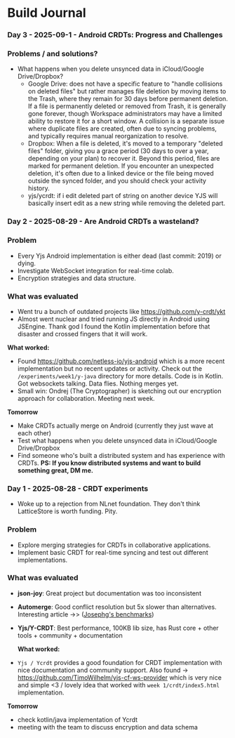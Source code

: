 # Build Journal

### Day 3 - 2025-09-1 - Android CRDTs: Progress and Challenges

### Problems / and solutions?

- What happens when you delete unsynced data in iCloud/Google Drive/Dropbox?
  - Google Drive: does not have a specific feature to "handle collisions on deleted files" but rather manages file deletion by moving items to the Trash, where they remain for 30 days before permanent deletion. If a file is permanently deleted or removed from Trash, it is generally gone forever, though Workspace administrators may have a limited ability to restore it for a short window. A collision is a separate issue where duplicate files are created, often due to syncing problems, and typically requires manual reorganization to resolve.
  - Dropbox: When a file is deleted, it's moved to a temporary "deleted files" folder, giving you a grace period (30 days to over a year, depending on your plan) to recover it. Beyond this period, files are marked for permanent deletion. If you encounter an unexpected deletion, it's often due to a linked device or the file being moved outside the synced folder, and you should check your activity history.
  - yjs/ycrdt: if i edit deleted part of string on another device YJS will basically insert edit as a new string while removing the deleted part.

### Day 2 - 2025-08-29 - Are Android CRDTs a wasteland?

### Problem

- Every Yjs Android implementation is either dead (last commit: 2019) or dying.
- Investigate WebSocket integration for real-time colab.
- Encryption strategies and data structure.

### What was evaluated

- Went tru a bunch of outdated projects like https://github.com/y-crdt/ykt
- Almost went nuclear and tried running JS directly in Android using JSEngine. Thank god I found the Kotlin implementation before that disaster and crossed fingers that it will work.

**What worked:**

- Found https://github.com/netless-io/yjs-android which is a more recent implementation but no recent updates or activity. Check out the `/experiments/week1/y-java` directory for more details. Code is in Kotlin. Got websockets talking. Data flies. Nothing merges yet.
- Small win: Ondrej (The Cryptographer) is sketching out our encryption approach for collaboration. Meeting next week.

**Tomorrow**

- Make CRDTs actually merge on Android (currently they just wave at each other)
- Test what happens when you delete unsynced data in iCloud/Google Drive/Dropbox
- Find someone who's built a distributed system and has experience with CRDTs.
  **PS: If you know distributed systems and want to build something great, DM me.**

### Day 1 - 2025-08-28 - CRDT experiments

- Woke up to a rejection from NLnet foundation. They don't think LatticeStore is worth funding. Pity.

### Problem

- Explore merging strategies for CRDTs in collaborative applications.
- Implement basic CRDT for real-time syncing and test out different implementations.

### What was evaluated

- **json-joy**: Great project but documentation was too inconsistent
- **Automerge**: Good conflict resolution but 5x slower than alternatives. Interesting article ->> ([Josephg's benchmarks](https://josephg.com/blog/crdts-go-brrr/))
- **Yjs/Y-CRDT**: Best performance, 100KB lib size, has Rust core + other tools + community + documentation

  **What worked:**

- `Yjs / Ycrdt` provides a good foundation for CRDT implementation with nice documentation and community support. Also found -> https://github.com/TimoWilhelm/yjs-cf-ws-provider which is very nice and simple <3 / lovely idea that worked with `week 1/crdt/index5.html` implementation.

**Tomorrow**

- check kotlin/java implementation of Ycrdt
- meeting with the team to discuss encryption and data schema
